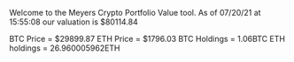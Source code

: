 Welcome to the Meyers Crypto Portfolio Value tool. 
As of 07/20/21 at 15:55:08 our valuation is $80114.84 

BTC Price = $29899.87
 ETH Price = $1796.03
BTC Holdings = 1.06BTC
 ETH holdings = 26.960005962ETH 

